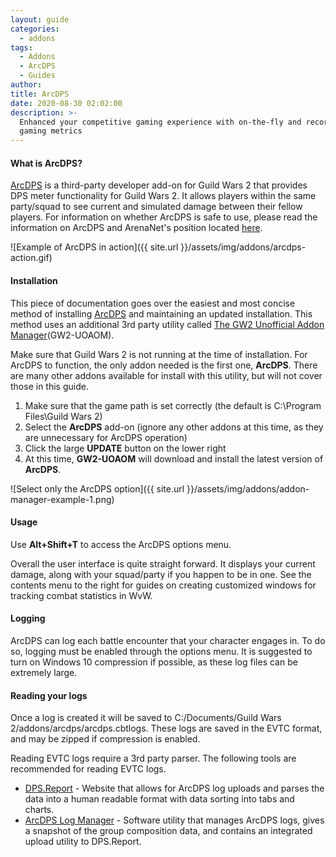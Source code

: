 ```yaml
---
layout: guide
categories:
  - addons
tags:
  - Addons
  - ArcDPS
  - Guides
author:
title: ArcDPS
date: 2020-08-30 02:02:00
description: >-
  Enhanced your competitive gaming experience with on-the-fly and recorded
  gaming metrics
---
```


#### What is ArcDPS?

[ArcDPS](https://www.deltaconnected.com/arcdps/) is a third-party developer add-on for Guild Wars 2 that provides DPS meter functionality for Guild Wars 2.<!--more--> It allows players within the same party/squad to see current and simulated damage between their fellow players. For information on whether ArcDPS is safe to use, please read the information on ArcDPS and ArenaNet's position located [here](arcdps-and-arenanet.md).

![Example of ArcDPS in action]({{ site.url }}/assets/img/addons/arcdps-action.gif)

#### Installation

This piece of documentation goes over the easiest and most concise method of installing [ArcDPS](https://www.deltaconnected.com/arcdps/) and maintaining an updated installation. This method uses an additional 3rd party utility called [The GW2 Unofficial Addon Manager](https://github.com/fmmmlee/GW2-Addon-Manager)(GW2-UOAOM).

Make sure that Guild Wars 2 is not running at the time of installation. For ArcDPS to function, the only addon needed is the first one, **ArcDPS**. There are many other addons available for install with this utility, but will not cover those in this guide.

1. Make sure that the game path is set correctly (the default is C:\Program Files\Guild Wars 2)
2. Select the **ArcDPS** add-on (ignore any other addons at this time, as they are unnecessary for ArcDPS operation)
3. Click the large **UPDATE** button on the lower right
4. At this time, **GW2-UOAOM** will download and install the latest version of **ArcDPS**.

![Select only the ArcDPS option]({{ site.url }}/assets/img/addons/addon-manager-example-1.png)

#### Usage

Use **Alt+Shift+T** to access the ArcDPS options menu.

Overall the user interface is quite straight forward. It displays your current damage, along with your squad/party if you happen to be in one. See the contents menu to the right for guides on creating customized windows for tracking combat statistics in WvW.

#### Logging

ArcDPS can log each battle encounter that your character engages in. To do so, logging must be enabled through the options menu. It is suggested to turn on Windows 10 compression if possible, as these log files can be extremely large.

#### Reading your logs

Once a log is created it will be saved to C:/Documents/Guild Wars 2/addons/arcdps/arcdps.cbtlogs. These logs are saved in the EVTC format, and may be zipped if compression is enabled.

Reading EVTC logs require a 3rd party parser. The following tools are recommended for reading EVTC logs.

* [DPS.Report](https://dps.report/) - Website that allows for ArcDPS log uploads and parses the data into a human readable format with data sorting into tabs and charts.
* [ArcDPS Log Manager](https://gw2scratch.com/tools/manager) - Software utility that manages ArcDPS logs, gives a snapshot of the group composition data, and contains an integrated upload utility to DPS.Report.